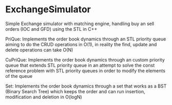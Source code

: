 # ExchangeSimulator
Simple Exchange simulator with matching engine, handling buy an sell orders (IOC and GFD) using the STL in C++

PriQue: Implements the order book dynamics through an STL priority queue aiming to do the CRUD operations in O(1), in reality the find, update and delete operations can take O(N)

CuPriQue: Implements the order book dynamics through an custom priority queue that extends STL priority queue in an attempt to solve the const reference problem with STL priority queues in order to modify the elements of the queue

Set: Implements the order book dynamics through a set that works as a BST (Binary Search Tree) which keeps the order and can run insertion, modification and deletion in O(logN)
